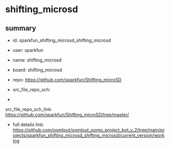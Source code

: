 # shifting_microsd
 
## summary 
* id: sparkfun_shifting_microsd_shifting_microsd
* user: sparkfun
* name: shifting_microsd
* board: shifting_microsd
* repo: https://github.com/sparkfun/Shifting_microSD



* src_file_repo_sch: 
*
 src_file_repo_sch_link: https://github.com/sparkfun/Shifting_microSD/tree/master/
* full details link: https://github.com/oomlout/oomlout_oomp_project_bot_v_2/tree/main/projects/sparkfun_shifting_microsd_shifting_microsd/current_version/working  






